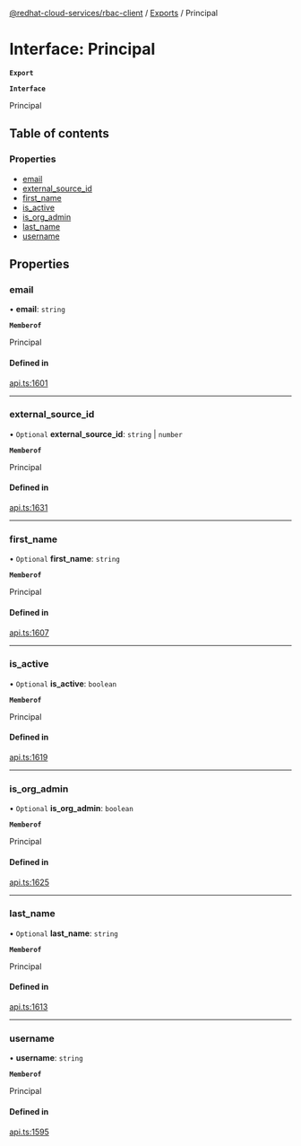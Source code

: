 [@redhat-cloud-services/rbac-client](../README.md) / [Exports](../modules.md) / Principal

# Interface: Principal

**`Export`**

**`Interface`**

Principal

## Table of contents

### Properties

- [email](Principal.md#email)
- [external\_source\_id](Principal.md#external_source_id)
- [first\_name](Principal.md#first_name)
- [is\_active](Principal.md#is_active)
- [is\_org\_admin](Principal.md#is_org_admin)
- [last\_name](Principal.md#last_name)
- [username](Principal.md#username)

## Properties

### email

• **email**: `string`

**`Memberof`**

Principal

#### Defined in

[api.ts:1601](https://github.com/RedHatInsights/javascript-clients/blob/master/packages/rbac/api.ts#L1601)

___

### external\_source\_id

• `Optional` **external\_source\_id**: `string` \| `number`

**`Memberof`**

Principal

#### Defined in

[api.ts:1631](https://github.com/RedHatInsights/javascript-clients/blob/master/packages/rbac/api.ts#L1631)

___

### first\_name

• `Optional` **first\_name**: `string`

**`Memberof`**

Principal

#### Defined in

[api.ts:1607](https://github.com/RedHatInsights/javascript-clients/blob/master/packages/rbac/api.ts#L1607)

___

### is\_active

• `Optional` **is\_active**: `boolean`

**`Memberof`**

Principal

#### Defined in

[api.ts:1619](https://github.com/RedHatInsights/javascript-clients/blob/master/packages/rbac/api.ts#L1619)

___

### is\_org\_admin

• `Optional` **is\_org\_admin**: `boolean`

**`Memberof`**

Principal

#### Defined in

[api.ts:1625](https://github.com/RedHatInsights/javascript-clients/blob/master/packages/rbac/api.ts#L1625)

___

### last\_name

• `Optional` **last\_name**: `string`

**`Memberof`**

Principal

#### Defined in

[api.ts:1613](https://github.com/RedHatInsights/javascript-clients/blob/master/packages/rbac/api.ts#L1613)

___

### username

• **username**: `string`

**`Memberof`**

Principal

#### Defined in

[api.ts:1595](https://github.com/RedHatInsights/javascript-clients/blob/master/packages/rbac/api.ts#L1595)
